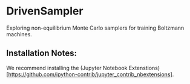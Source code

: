 # DrivenSampler
Exploring non-equilibrium Monte Carlo samplers for training Boltzmann machines.

## Installation Notes:

We recommend installing the (Jupyter Notebook Extenstions)[https://github.com/ipython-contrib/jupyter_contrib_nbextensions].

